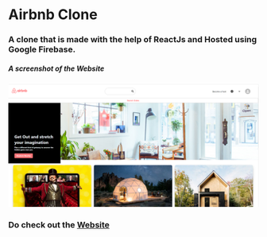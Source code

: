 # Airbnb Clone

### A clone that is made with the help of ReactJs and Hosted using Google Firebase.

##### A screenshot of the Website

![ScreenShot of Airbnb Clone](https://github.com/Arsh-ak7/Learningreact/blob/main/Airbnb-Clone/Airbnb_clone.png)

### Do check out the [Website](https://airbnb-clone-f74de.web.app/)
